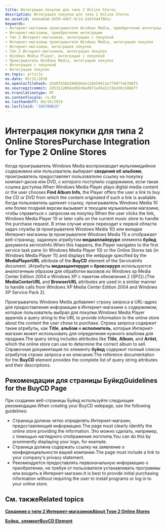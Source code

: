 ```yaml
---
title: Интеграция покупки для типа 2 Online Stores
description: Интеграция покупки для типа 2 Online Stores
ms.assetid: aedaa6a0-d559-44b7-9c14-2abf44478b1c
keywords:
- Интернет-магазины проигрывателя Windows Media, приобретение интеграции
- Интернет-магазины, приобретение интеграции
- Тип 2 Интернет-магазинов, интеграция с покупкой
- Интернет-магазины проигрывателя Windows Media, интеграция покупок
- Интернет-магазины, интеграция покупок
- Тип 2 Интернет-магазинов, интеграция покупок
- Windows Media Player, интеграция с покупкой
- Проигрыватель Windows Media, интеграция покупок
- Интеграция с покупкой
- Интеграция покупок
ms.topic: article
ms.date: 05/31/2018
ms.openlocfilehash: d3d8fb56b286b66de12bb59412e7f9077eb398f5
ms.sourcegitcommit: 2d531328b6ed82d4ad971a45a5131b430c5866f7
ms.translationtype: MT
ms.contentlocale: ru-RU
ms.lasthandoff: 09/16/2019
ms.locfileid: "105700625"
---
```

# <a name="purchase-integration-for-type-2-online-stores"></a><span data-ttu-id="c501b-113">Интеграция покупки для типа 2 Online Stores</span><span class="sxs-lookup"><span data-stu-id="c501b-113">Purchase Integration for Type 2 Online Stores</span></span>

<span data-ttu-id="c501b-114">Когда проигрыватель Windows Media воспроизводит мультимедийное содержимое или пользователь выбирает **сведения об альбоме**, проигрыватель предоставляет пользователю ссылку на покупку компакт-диска или DVD, с которого поступило содержимое, если такая ссылка доступна.</span><span class="sxs-lookup"><span data-stu-id="c501b-114">When Windows Media Player plays digital media content or the user chooses **Find Album Info**, the Player offers the user a link to buy the CD or DVD from which the content originated if such a link is available.</span></span> <span data-ttu-id="c501b-115">Когда пользователь щелкнет ссылку, проигрыватель Windows Media 10 или более поздней версии вызывает в текущем музыкальном магазине, чтобы справиться с запросом на покупку.</span><span class="sxs-lookup"><span data-stu-id="c501b-115">When the user clicks the link, Windows Media Player 10 or later calls on the current music store to handle the purchase request.</span></span> <span data-ttu-id="c501b-116">В этом случае игрок переходит к первой области задач службы (в проигрывателе Windows Media 10) или вкладке Интернет-магазины (в проигрывателе Windows Media 11) и отображает веб-страницу, заданную атрибутом **медиаплайерурл** элемента **буйкд** документа serviceInfo.</span><span class="sxs-lookup"><span data-stu-id="c501b-116">When this happens, the Player navigates to the first service task pane (in Windows Media Player 10) or the Online Stores tab (in Windows Media Player 11) and displays the webpage specified by the **MediaPlayerURL** attribute of the **BuyCD** element of the ServiceInfo document.</span></span> <span data-ttu-id="c501b-117">(Атрибуты **медиацентерурл** и **бровсерурл** используются аналогичным образом для обработки вызовов из Windows xp Media Center Edition 2004 и Windows XP с пакетом обновления 2 (SP2)).</span><span class="sxs-lookup"><span data-stu-id="c501b-117">(The **MediaCenterURL** and **BrowserURL** attributes are used in a similar manner to handle calls from Windows XP Media Center Edition 2004 and Windows XP Service Pack 2).</span></span>

<span data-ttu-id="c501b-118">Проигрыватель Windows Media добавляет строку запроса в URL-адрес для предоставления информации в Интернет-магазине о содержимом, которое пользователь выбрал для покупки.</span><span class="sxs-lookup"><span data-stu-id="c501b-118">Windows Media Player appends a query string to the URL to provide information to the online store about the content the user chose to purchase.</span></span> <span data-ttu-id="c501b-119">Строка запроса содержит такие атрибуты, как **Title**, **альбом** и **исполнитель**, которые Интернет-магазин может использовать для определения нужного альбома для продажи.</span><span class="sxs-lookup"><span data-stu-id="c501b-119">The query string includes attributes like **Title**, **Album**, and **Artist**, which the online store can use to determine the correct album to sell.</span></span> <span data-ttu-id="c501b-120">Справочная документация по элементу **буйкд** содержит полный список атрибутов строки запроса и их описания.</span><span class="sxs-lookup"><span data-stu-id="c501b-120">The reference documentation for the **BuyCD** element provides the complete list of query string attributes and their descriptions.</span></span>

## <a name="guidelines-for-the-buycd-page"></a><span data-ttu-id="c501b-121">Рекомендации для страницы Буйкд</span><span class="sxs-lookup"><span data-stu-id="c501b-121">Guidelines for the BuyCD Page</span></span>

<span data-ttu-id="c501b-122">При создании веб-страницы Буйкд используйте следующие рекомендации.</span><span class="sxs-lookup"><span data-stu-id="c501b-122">When creating your BuyCD webpage, use the following guidelines:</span></span>

-   <span data-ttu-id="c501b-123">Страница должна четко определять Интернет-магазин, предоставляющий информацию.</span><span class="sxs-lookup"><span data-stu-id="c501b-123">The page must clearly identify the online store providing the information.</span></span> <span data-ttu-id="c501b-124">Это можно сделать, например, с помощью наглядного отображения логотипа.</span><span class="sxs-lookup"><span data-stu-id="c501b-124">You can do this by prominently displaying your logo, for example.</span></span>
-   <span data-ttu-id="c501b-125">Страница должна содержать ссылку на заявление о конфиденциальности вашей компании.</span><span class="sxs-lookup"><span data-stu-id="c501b-125">The page must include a link to your company's privacy statement.</span></span>
-   <span data-ttu-id="c501b-126">Рекомендуется предоставлять первоначальную информацию о приобретении, не требуя от пользователя устанавливать программы или входить в Интернет-магазин.</span><span class="sxs-lookup"><span data-stu-id="c501b-126">It is best to provide initial purchasing information without requiring the user to install programs or log in to your online store.</span></span>

## <a name="related-topics"></a><span data-ttu-id="c501b-127">См. также</span><span class="sxs-lookup"><span data-stu-id="c501b-127">Related topics</span></span>

<dl> <dt>

[<span data-ttu-id="c501b-128">**Сведения о типе 2 Интернет-магазинов**</span><span class="sxs-lookup"><span data-stu-id="c501b-128">**About Type 2 Online Stores**</span></span>](about-type-2-online-stores.md)
</dt> <dt>

[<span data-ttu-id="c501b-129">**Буйкд, элемент**</span><span class="sxs-lookup"><span data-stu-id="c501b-129">**BuyCD Element**</span></span>](buycd-element.md)
</dt> </dl>

 

 




